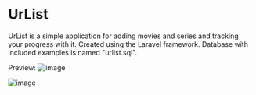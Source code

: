 <h1>UrList</h1>
UrList is a simple application for adding movies and series and tracking your progress with it. Created using the Laravel framework.
Database with included examples is named "urlist.sql".

Preview:
![image](https://user-images.githubusercontent.com/45632898/195581513-f2339268-1b1e-4283-ba2f-4f0991b99b52.png)

![image](https://user-images.githubusercontent.com/45632898/195582081-1d9090c3-62dd-4fef-a813-fccb9bbb0def.png)
